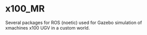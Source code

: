 # x100_MR
Several packages for ROS (noetic) used for Gazebo simulation of xmachines x100 UGV in a custom world.

# 
